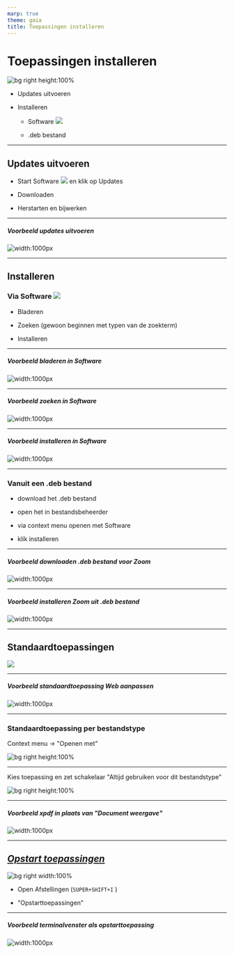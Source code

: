```yaml
---
marp: true
theme: gaia
title: Toepassingen installeren
---
```

# Toepassingen installeren
![bg right height:100%](img/software-geopend.png)

- Updates uitvoeren

- Installeren

    - Software ![](img/software-icon.png)

    - .deb bestand

---
## Updates uitvoeren

- Start Software ![](img/software-icon.png) en klik op Updates

- Downloaden 

- Herstarten en bijwerken

---
##### Voorbeeld updates uitvoeren
![width:1000px](img/installeren-updates-uitvoeren.gif)

---
## Installeren 

###  Via Software ![](img/software-icon.png)

- Bladeren

- Zoeken (gewoon beginnen met typen van de zoekterm)

- Installeren

---
##### Voorbeeld bladeren in Software

![width:1000px](img/installeren-software-bladeren.gif)

---
##### Voorbeeld zoeken in Software

![width:1000px](img/installeren-software-zoeken.gif)

---
##### Voorbeeld installeren in Software

![width:1000px](img/installeren-software-installeren.gif)

---
### Vanuit een .deb bestand

- download het .deb bestand

- open het in bestandsbeheerder

- via context menu openen met Software

- klik installeren

---
##### Voorbeeld downloaden .deb bestand voor Zoom

![width:1000px](img/installeren-deb-download-zoom.gif)

---
##### Voorbeeld installeren Zoom uit .deb bestand

![width:1000px](img/installeren-deb-zoom.gif)

---
## Standaardtoepassingen

![](img/standaardtoepassingen.png)

---
##### Voorbeeld standaardtoepassing Web aanpassen

![width:1000px](img/installeren-standaard-toepassing-browser.gif)

---
### Standaardtoepassing per bestandstype

Context menu -> "Openen met"

![bg right height:100%](img/bestanden-contextmenu-pdf-bestand.png)

---
Kies toepassing en zet schakelaar "Altijd gebruiken voor dit bestandstype"


![bg right height:100%](img/bestanden-dialoogvenster-openen-met.png)

---
##### Voorbeeld xpdf in plaats van "Document weergave"

![width:1000px](img/installeren-toepassing-per-type-pdf.gif)

---
##  [*Opstart toepassingen*](https://help.gnome.org/users/gnome-help/stable/shell-apps-auto-start.html.en)

![bg right width:100%](img/opstarttoepassingen.png)

- Open Afstellingen (```SUPER+SHIFT+I``` )

- "Opstarttoepassingen"

---
##### Voorbeeld terminalvenster als opstarttoepassing

![width:1000px](img/installeren-opstarttoepassing.gif)


